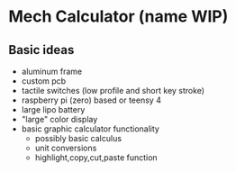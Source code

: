 # Mech Calculator (name WIP)

## Basic ideas

- aluminum frame
- custom pcb
- tactile switches (low profile and short key stroke)
- raspberry pi (zero) based or teensy 4
- large lipo battery 
- "large" color display
- basic graphic calculator functionality 
    - possibly basic calculus 
    - unit conversions
    - highlight,copy,cut,paste function



